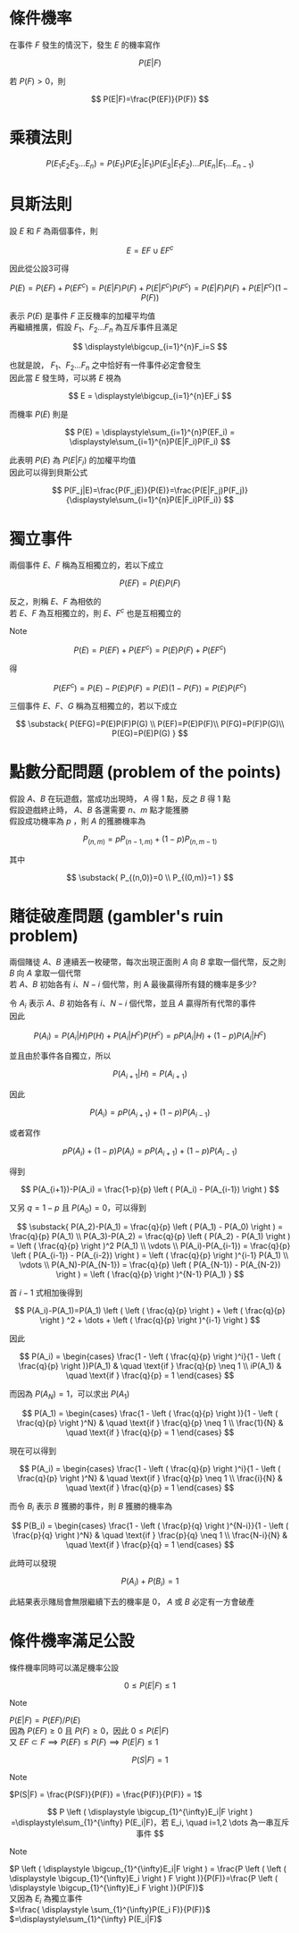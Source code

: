 # 條件機率
在事件 $F$ 發生的情況下，發生 $E$ 的機率寫作

$$
P(E|F)
$$

若 $P(F)>0$，則

$$
P(E|F)=\frac{P(EF)}{P(F)}
$$

# 乘積法則
$$
P(E_1E_2E_3 \dots E_n)=P(E_1)P(E_2|E_1)P(E_3|E_1E_2) \dots P(E_n|E_1 \dots E_{n-1})
$$

# 貝斯法則
設 $E$ 和 $F$ 為兩個事件，則

$$
E = EF \cup EF^c
$$

因此從公設3可得

$$
P(E) = P(EF)+P(EF^c)=P(E|F)P(F)+P(E|F^c)P(F^c)=P(E|F)P(F)+P(E|F^c)(1-P(F))
$$

表示 $P(E)$ 是事件 $F$ 正反機率的加權平均值  
再繼續推廣，假設 $F_1、F_2 \dots F_n$ 為互斥事件且滿足

$$
\displaystyle\bigcup_{i=1}^{n}F_i=S
$$

也就是說， $F_1、F_2 \dots F_n$ 之中恰好有一件事件必定會發生  
因此當 $E$ 發生時，可以將 $E$ 視為

$$
E = \displaystyle\bigcup_{i=1}^{n}EF_i
$$

而機率 $P(E)$ 則是

$$
P(E) = \displaystyle\sum_{i=1}^{n}P(EF_i) = \displaystyle\sum_{i=1}^{n}P(E|F_i)P(F_i)
$$

此表明 $P(E)$ 為 $P(E|F_i)$ 的加權平均值  
因此可以得到貝斯公式

$$
P(F_j|E)=\frac{P(F_jE)}{P(E)}=\frac{P(E|F_j)P(F_j)}{\displaystyle\sum_{i=1}^{n}P(E|F_i)P(F_i)}
$$

# 獨立事件
兩個事件 $E$、$F$ 稱為互相獨立的，若以下成立

$$
P(EF) = P(E)P(F)
$$

反之，則稱 $E$、$F$ 為相依的  
若 $E$、$F$ 為互相獨立的，則 $E$、$F^c$ 也是互相獨立的

> [!NOTE]
> $$
> P(E) = P(EF) + P(EF^c) = P(E)P(F) + P(EF^c)
> $$
> 
> 得
>
> $$
> P(EF^c)=P(E)-P(E)P(F)=P(E) \left (1-P(F) \right )=P(E)P(F^c) 
> $$

三個事件 $E$、$F$、$G$ 稱為互相獨立的，若以下成立

$$
\substack{
P(EFG)=P(E)P(F)P(G) \\
P(EF)=P(E)P(F)\\
P(FG)=P(F)P(G)\\
P(EG)=P(E)P(G)
}
$$

# 點數分配問題 (problem of the points)
假設 $A、B$ 在玩遊戲，當成功出現時， $A$ 得 $1$ 點，反之 $B$ 得 $1$ 點  
假設遊戲終止時， $A、B$ 各還需要 $n、m$ 點才能獲勝  
假設成功機率為 $p$ ，則 $A$ 的獲勝機率為

$$
P_{(n,m)}=pP_{(n-1,m)}+(1-p)P_{(n,m-1)}
$$

其中

$$
\substack{
P_{(n,0)}=0 \\
P_{(0,m)}=1
}
$$

# 賭徒破產問題 (gambler's ruin problem)
兩個賭徒 $A、B$ 連續丟一枚硬幣，每次出現正面則 $A$ 向 $B$ 拿取一個代幣，反之則 $B$ 向 $A$ 拿取一個代幣  
若 $A、B$ 初始各有 $i、N-i$ 個代幣，則 A 最後贏得所有錢的機率是多少?

令 $A_i$ 表示 $A、B$ 初始各有 $i、N-i$ 個代幣，並且 $A$ 贏得所有代幣的事件   
因此

$$
P(A_i)=P(A_i|H)P(H)+P(A_i|H^c)P(H^c)=pP(A_i|H)+(1-p)P(A_i|H^c)
$$

並且由於事件各自獨立，所以

$$
P(A_{i+1}|H)=P(A_{i+1})
$$

因此  

$$
P(A_i)=pP(A_{i+1})+(1-p)P(A_{i-1})
$$

或者寫作

$$
pP(A_i)+(1-p)P(A_i)=pP(A_{i+1})+(1-p)P(A_{i-1})
$$

得到

$$
P(A_{i+1})-P(A_i) = \frac{1-p}{p} \left ( P(A_i) - P(A_{i-1}) \right )
$$

又另 $q = 1-p$ 且 $P(A_0)=0$，可以得到

$$
\substack{
P(A_2)-P(A_1) = \frac{q}{p} \left ( P(A_1) - P(A_0) \right ) = \frac{q}{p} P(A_1) \\
P(A_3)-P(A_2) = \frac{q}{p} \left ( P(A_2) - P(A_1) \right ) = \left ( \frac{q}{p} \right )^2 P(A_1) \\
\vdots \\
P(A_i)-P(A_{i-1}) = \frac{q}{p} \left ( P(A_{i-1}) - P(A_{i-2}) \right ) = \left ( \frac{q}{p} \right )^{i-1} P(A_1) \\
\vdots \\
P(A_N)-P(A_{N-1}) = \frac{q}{p} \left ( P(A_{N-1}) - P(A_{N-2}) \right ) = \left ( \frac{q}{p} \right )^{N-1} P(A_1)
}
$$

首 $i-1$ 式相加後得到

$$
P(A_i)-P(A_1)=P(A_1) \left ( \left ( \frac{q}{p} \right ) + \left ( \frac{q}{p} \right ) ^2 + \dots + \left ( \frac{q}{p} \right )^{i-1} \right )
$$

因此  

$$
P(A_i) =
\begin{cases}
     \frac{1 - \left ( \frac{q}{p} \right )^i}{1 - \left ( \frac{q}{p} \right )}P(A_1)       & \quad \text{if } \frac{q}{p} \neq 1 \\
    iP(A_1)  & \quad \text{if } \frac{q}{p} = 1
\end{cases}
$$

而因為 $P(A_N)=1$，可以求出 $P(A_1)$

$$
P(A_1) =
\begin{cases}
    \frac{1 - \left ( \frac{q}{p} \right )}{1 - \left ( \frac{q}{p} \right )^N}       & \quad \text{if } \frac{q}{p} \neq 1 \\
    \frac{1}{N}  & \quad \text{if } \frac{q}{p} = 1
\end{cases}
$$

現在可以得到

$$
P(A_i) =
\begin{cases}
    \frac{1 - \left ( \frac{q}{p} \right )^i}{1 - \left ( \frac{q}{p} \right )^N}       & \quad \text{if } \frac{q}{p} \neq 1 \\
    \frac{i}{N}  & \quad \text{if } \frac{q}{p} = 1
\end{cases}
$$

而令 $B_i$ 表示 $B$ 獲勝的事件，則 $B$ 獲勝的機率為

$$
P(B_i) =
\begin{cases}
    \frac{1 - \left ( \frac{p}{q} \right )^{N-i}}{1 - \left ( \frac{p}{q} \right )^N}       & \quad \text{if } \frac{p}{q} \neq 1 \\
    \frac{N-i}{N}  & \quad \text{if } \frac{p}{q} = 1
\end{cases}
$$

此時可以發現

$$
P(A_i)+P(B_i)=1
$$

此結果表示賭局會無限繼續下去的機率是 $0$， $A$ 或 $B$ 必定有一方會破產

# 條件機率滿足公設
條件機率同時可以滿足機率公設

$$
0 \leq P(E|F) \leq 1
$$

> [!NOTE]
> $P(E|F)=P(EF)/P(E)$  
> 因為 $P(EF) \geq 0$ 且 $P(F) \geq 0$，因此 $0 \leq P(E|F)$  
> 又 $EF \subset F \implies P(EF) \leq P(F) \implies  P(E|F) \leq 1$

$$
P(S|F) = 1
$$

> [!NOTE]
> $P(S|F) = \frac{P(SF)}{P(F)} = \frac{P(F)}{P(F)} = 1$

$$
P \left ( \displaystyle \bigcup_{1}^{\infty}E_i|F \right ) =\displaystyle\sum_{1}^{\infty} P(E_i|F)，若 E_i, \quad i=1,2 \dots 為一串互斥事件
$$

> [!NOTE]
> $P \left ( \displaystyle \bigcup_{1}^{\infty}E_i|F \right ) = \frac{P \left ( \left ( \displaystyle \bigcup_{1}^{\infty}E_i \right ) F \right )}{P(F)}=\frac{P \left ( \displaystyle \bigcup_{1}^{\infty}E_i F \right )}{P(F)}$  
> 又因為 $E_i$ 為獨立事件  
> $=\frac{ \displaystyle \sum_{1}^{\infty}P(E_i F)}{P(F)}$  
> $=\displaystyle\sum_{1}^{\infty} P(E_i|F)$
